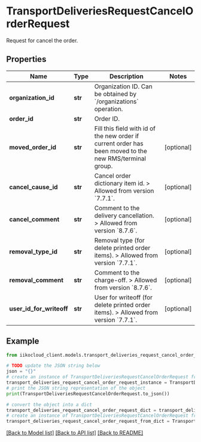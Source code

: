 # TransportDeliveriesRequestCancelOrderRequest

Request for cancel the order.

## Properties

Name | Type | Description | Notes
------------ | ------------- | ------------- | -------------
**organization_id** | **str** | Organization ID.                Can be obtained by &#x60;/organizations&#x60; operation. | 
**order_id** | **str** | Order ID. | 
**moved_order_id** | **str** | Fill this field with id of the new order if current order has been moved to the new RMS/terminal group. | [optional] 
**cancel_cause_id** | **str** | Cancel order dictionary item id.   &gt; Allowed from version &#x60;7.7.1&#x60;. | [optional] 
**cancel_comment** | **str** | Comment to the delivery cancellation.   &gt; Allowed from version &#x60;8.7.6&#x60;. | [optional] 
**removal_type_id** | **str** | Removal type (for delete printed order items).   &gt; Allowed from version &#x60;7.7.1&#x60;. | [optional] 
**removal_comment** | **str** | Comment to the charge-off.   &gt; Allowed from version &#x60;8.7.6&#x60;. | [optional] 
**user_id_for_writeoff** | **str** | User for writeoff (for delete printed order items).   &gt; Allowed from version &#x60;7.7.1&#x60;. | [optional] 

## Example

```python
from iikocloud_client.models.transport_deliveries_request_cancel_order_request import TransportDeliveriesRequestCancelOrderRequest

# TODO update the JSON string below
json = "{}"
# create an instance of TransportDeliveriesRequestCancelOrderRequest from a JSON string
transport_deliveries_request_cancel_order_request_instance = TransportDeliveriesRequestCancelOrderRequest.from_json(json)
# print the JSON string representation of the object
print(TransportDeliveriesRequestCancelOrderRequest.to_json())

# convert the object into a dict
transport_deliveries_request_cancel_order_request_dict = transport_deliveries_request_cancel_order_request_instance.to_dict()
# create an instance of TransportDeliveriesRequestCancelOrderRequest from a dict
transport_deliveries_request_cancel_order_request_from_dict = TransportDeliveriesRequestCancelOrderRequest.from_dict(transport_deliveries_request_cancel_order_request_dict)
```
[[Back to Model list]](../README.md#documentation-for-models) [[Back to API list]](../README.md#documentation-for-api-endpoints) [[Back to README]](../README.md)


